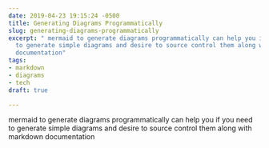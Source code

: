 ```yaml
---
date: 2019-04-23 19:15:24 -0500
title: Generating Diagrams Programmatically
slug: generating-diagrams-programmatically
excerpt: " mermaid to generate diagrams programmatically can help you if you need
  to generate simple diagrams and desire to source control them along with markdown
  documentation"
tags:
- markdown
- diagrams
- tech
draft: true

---
```

mermaid to generate diagrams programmatically can help you if you need to generate simple diagrams and desire to source control them along with markdown documentation